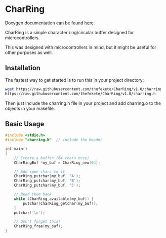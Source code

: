 # CharRing

Doxygen documentation can be found [here](http://thefekete.github.io/CharRing/).

CharRing is a simple character ring/circular buffer designed for microcontrollers.

This was designed with microcontrollers in mind, but it might be useful for other purposes as well.

## Installation
The fastest way to get started is to run this in your project directory:
```sh
wget https://raw.githubusercontent.com/thefekete/CharRing/v1.0/charring.c \
https://raw.githubusercontent.com/thefekete/CharRing/v1.0/charring.h
```
Then just include the charring.h file in your project and add charring.o to the objects in your makefile.

## Basic Usage
```c
#include <stdio.h>
#include "charring.h"  // include the header

int main()
{
    // Create a buffer (64 chars here)
    CharRingBuf *my_buf = CharRing_new(64);

    // Add some chars to it
    CharRing_putchar(my_buf, 'A');
    CharRing_putchar(my_buf, 'B');
    CharRing_putchar(my_buf, 'C');

    // Read them back
    while (CharRing_available(my_buf)) {
        putchar(CharRing_getchar(my_buf));
    }
    putchar('\n');

    // Don't forget this!
    CharRing_free(my_buf);
}
```
